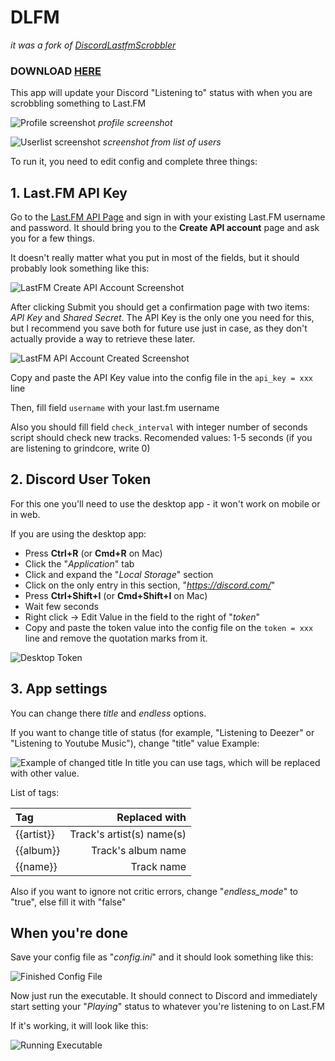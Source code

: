 # DLFM
*it was a fork of [DiscordLastfmScrobbler](https://github.com/edvardpotter/DiscordLastfmScrobbler)*
### DOWNLOAD [HERE](https://github.com/dikey0ficial/dlfm/releases "Releases")

This app will update your Discord "Listening to" status with when you are scrobbling something to Last.FM

![Profile screenshot](https://i.imgur.com/SbtvFJa.png "Profile screenshot") *profile screenshot*


![Userlist screenshot](https://i.imgur.com/x5mWIXR.png "Screenshot from list of users") *screenshot from list of users*



To run it, you need to edit config and complete three things:
## **1. Last.FM API Key**

Go to the [Last.FM API Page](https://www.last.fm/api/account/create) and sign in with your existing Last.FM username and password. It should bring you to the **Create API account** page and ask you for a few things.

It doesn't really matter what you put in most of the fields, but it should probably look something like this:

![LastFM Create API Account Screenshot](https://i.imgur.com/VQYa8nr.png?1)

After clicking Submit you should get a confirmation page with two items: *API Key* and *Shared Secret*. The API Key is the only one you need for this, but I recommend you save both for future use just in case, as they don't actually provide a way to retrieve these later.

![LastFM API Account Created Screenshot](https://i.imgur.com/1Qb7LeO.png "don't ask why names aren't same")

Copy and paste the API Key value into the config file in the `api_key = xxx` line

Then, fill field `username` with your last.fm username

Also you should fill field `check_interval` with integer number of seconds script should check new tracks. Recomended values: 1-5 seconds (if you are listening to grindcore, write 0)

## **2. Discord User Token**

For this one you'll need to use the desktop app - it won't work on mobile or in web.

If you are using the desktop app:

- Press **Ctrl+R** (or **Cmd+R** on Mac)
- Click the "*Application*" tab
- Click and expand the "*Local Storage*" section
- Click on the only entry in this section, "*https://discord.com/*"
- Press **Ctrl+Shift+I** (or **Cmd+Shift+I** on Mac)
- Wait few seconds
- Right click -> Edit Value in the field to the right of "*token*"
- Copy and paste the token value into the config file on the `token = xxx` line and remove the quotation marks from it.

![Desktop Token](https://i.imgur.com/sPs0New.png)

## **3. App settings**

You can change there *title* and *endless* options.

If you want to change title of status (for example, "Listening to Deezer" or "Listening to Youtube Music"), change "title" value
Example:

![Example of changed title](https://i.imgur.com/9OShK3U.png)
In title you can use tags, which will be replaced with other value.

List of tags:

| Tag         |             Replaced with |
|:------------|--------------------------:|
| {{artist}}  | Track's artist(s) name(s) |
| {{album}}   | Track's album name        |
| {{name}}    | Track name                |

Also if you want to ignore not critic errors, change "*endless_mode*" to "true", else fill it with "false"

## When you're done

Save your config file as "*config.ini*" and it should look something like this:

![Finished Config File](https://i.imgur.com/vP1WXeD.png)

Now just run the executable. It should connect to Discord and immediately start setting your "*Playing*" status to whatever you're listening to on Last.FM

If it's working, it will look like this:

![Running Executable](https://i.imgur.com/S2LehkW.png)